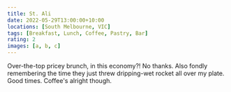```yaml
---
title: St. Ali
date: 2022-05-29T13:00:00+10:00
locations: [South Melbourne, VIC]
tags: [Breakfast, Lunch, Coffee, Pastry, Bar]
rating: 2
images: [a, b, c]
---
```


Over-the-top pricey brunch, in this economy?! No thanks. Also fondly remembering the time they just threw dripping-wet rocket all over my plate. Good times. Coffee's alright though.
